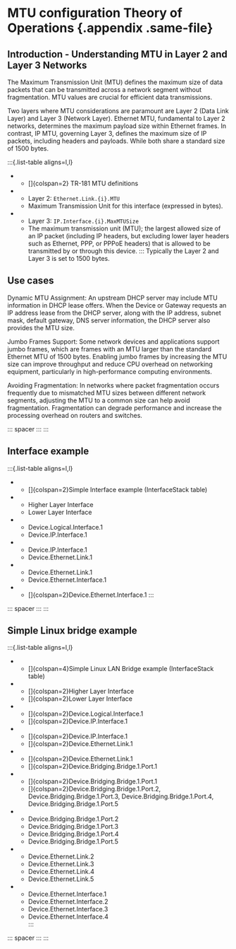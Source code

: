 # MTU configuration Theory of Operations {.appendix .same-file}
## Introduction - Understanding MTU in Layer 2 and Layer 3 Networks
The Maximum Transmission Unit (MTU) defines the maximum size of data packets that can be transmitted across a network segment without fragmentation. MTU values are crucial for efficient data transmissions.

Two layers where MTU considerations are paramount are Layer 2 (Data Link Layer) and Layer 3 (Network Layer). Ethernet MTU, fundamental to Layer 2 networks, determines the maximum payload size within Ethernet frames. In contrast, IP MTU, governing Layer 3, defines the maximum size of IP packets, including headers and payloads. While both share a standard size of 1500 bytes.


:::{.list-table aligns=l,l}
  * - []{colspan=2} TR-181 MTU definitions

  * - Layer 2: `Ethernet.Link.{i}.MTU`
    - Maximum Transmission Unit for this interface (expressed in bytes).

  * - Layer 3: `IP.Interface.{i}.MaxMTUSize`
    - The maximum transmission unit (MTU); the largest allowed size of an IP packet (including IP
      headers, but excluding lower layer headers such as Ethernet, PPP, or PPPoE headers) that is allowed to be transmitted by or through this device.
:::
Typically the Layer 2 and Layer 3 is set to 1500 bytes.

## Use cases
Dynamic MTU Assignment: An upstream DHCP server may include MTU information in DHCP lease offers. When the Device or Gateway requests an IP address lease from the DHCP server, along with the IP address, subnet mask, default gateway, DNS server information, the DHCP server also provides the MTU size.

Jumbo Frames Support: Some network devices and applications support jumbo frames, which are frames with an MTU larger than the standard Ethernet MTU of 1500 bytes. Enabling jumbo frames by increasing the MTU size can improve throughput and reduce CPU overhead on networking equipment, particularly in high-performance computing environments.

Avoiding Fragmentation: In networks where packet fragmentation occurs frequently due to mismatched MTU sizes between different network segments, adjusting the MTU to a common size can help avoid fragmentation. Fragmentation can degrade performance and increase the processing overhead on routers and switches.



::: spacer :::
:::

## Interface example

:::{.list-table aligns=l,l}
  * - []{colspan=2}Simple Interface example (InterfaceStack table)
  * - Higher Layer Interface
    - Lower Layer Interface
  * - Device.Logical.Interface.1
    - Device.IP.Interface.1
  * - Device.IP.Interface.1
    - Device.Ethernet.Link.1
  * - Device.Ethernet.Link.1
    - Device.Ethernet.Interface.1
  * - []{colspan=2}Device.Ethernet.Interface.1
:::                                       

::: spacer :::
:::


## Simple Linux bridge example
:::{.list-table aligns=l,l}
  * - []{colspan=4}Simple Linux LAN Bridge example (InterfaceStack table)
  * - []{colspan=2}Higher Layer Interface
    - []{colspan=2}Lower Layer Interface
  * - []{colspan=2}Device.Logical.Interface.1
    - []{colspan=2}Device.IP.Interface.1
  * - []{colspan=2}Device.IP.Interface.1
    - []{colspan=2}Device.Ethernet.Link.1
  * - []{colspan=2}Device.Ethernet.Link.1
    - []{colspan=2}Device.Bridging.Bridge.1.Port.1
  * - []{colspan=2}Device.Bridging.Bridge.1.Port.1
    - []{colspan=2}Device.Bridging.Bridge.1.Port.2,
      Device.Bridging.Bridge.1.Port.3,
      Device.Bridging.Bridge.1.Port.4,
      Device.Bridging.Bridge.1.Port.5
  * - Device.Bridging.Bridge.1.Port.2
    - Device.Bridging.Bridge.1.Port.3
    - Device.Bridging.Bridge.1.Port.4
    - Device.Bridging.Bridge.1.Port.5
  * - Device.Ethernet.Link.2
    - Device.Ethernet.Link.3
    - Device.Ethernet.Link.4
    - Device.Ethernet.Link.5
  * - Device.Ethernet.Interface.1
    - Device.Ethernet.Interface.2
    - Device.Ethernet.Interface.3
    - Device.Ethernet.Interface.4    
:::                                       

::: spacer :::
:::
